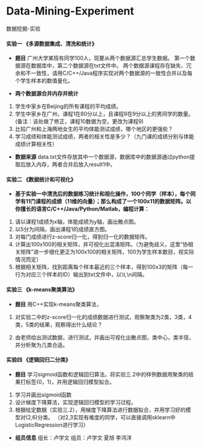 # Data-Mining-Experiment
数据挖掘-实验

#### 实验一 《多源数据集成、清洗和统计》

- **题目** 
广州大学某班有同学100人，现要从两个数据源汇总学生数据。
第一个数据源在数据库中，第二个数据源在txt文件中。
两个数据源课程存在缺失、冗余和不一致性，请用C/C++/Java程序实现对两个数据源的一致性合并以及每个学生样本的数值量化。

- **两个数据源合并内存并统计** 
 
1.	学生中家乡在Beijing的所有课程的平均成绩。
2.	学生中家乡在广州，课程1在80分以上，且课程9在9分以上的男同学的数量。(备注：该处做了修正，课程10数据为空，更改为课程9)
3.	比较广州和上海两地女生的平均体能测试成绩，哪个地区的更强些？
4.	学习成绩和体能测试成绩，两者的相关性是多少？（九门课的成绩分别与体能成绩计算相关性）

- **数据来源** 
data.txt文件存放其中一个数据源，数据库中的数据源通过python提取后放入内存，两者合并后放入result1中。


#### 实验二 《数据统计和可视化》

- **基于实验一中清洗后的数据练习统计和视化操作，100个同学（样本），每个同学有11门课程的成绩（11维的向量）；那么构成了一个100x11的数据矩阵。以你擅长的语言C/C++/Java/Python/Matlab，编程计算：** 
1.	请以课程1成绩为x轴，体能成绩为y轴，画出散点图。
2.	以5分为间隔，画出课程1的成绩直方图。
3.	对每门成绩进行z-score归一化，得到归一化的数据矩阵。
4.	计算出100x100的相关矩阵，并可视化出混淆矩阵。（为避免歧义，这里“协相关矩阵”进一步细化更正为100x100的相关矩阵，100为学生样本数目，视实际情况而定）
5.	根据相关矩阵，找到距离每个样本最近的三个样本，得到100x3的矩阵（每一行为对应三个样本的ID）输出到txt文件中，以\t,\n间隔。


#### 实验三 《k-means聚类算法》

- **题目**
用C++实现k-means聚类算法，
1.	对实验二中的z-score归一化的成绩数据进行测试，观察聚类为2类，3类，4类，5类的结果，观察得出什么结论？

2.	由老师给出测试数据，进行测试，并画出可视化出散点图，类中心，类半径，并分析聚为几类合适。

#### 实验四 《逻辑回归二分类》

- **题目**
学习sigmoid函数和逻辑回归算法。将实验三.2中的样例数据用聚类的结果打标签{0，1}，并用逻辑回归模型拟合。
1.	学习并画出sigmoid函数
2.	设计梯度下降算法，实现逻辑回归模型的学习过程。
3.	根据给定数据（实验三.2），用梯度下降算法进行数据拟合，并用学习好的模型对(2,6)分类。
（对2,3实现有难度的同学，可以直接调用sklearn中LogisticRegression进行学习）


- **组员信息** 
组长：卢学文
组员：卢学文 夏旭 李鸿洋
